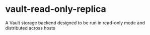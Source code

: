 # vault-read-only-replica
A Vault storage backend designed to be run in read-only mode and distributed across hosts
